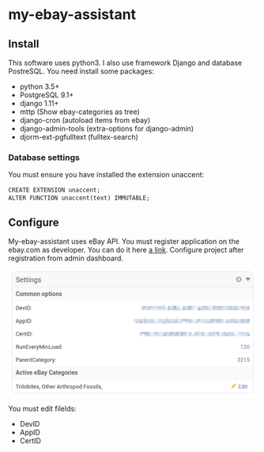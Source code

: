 # my-ebay-assistant

## Install

This software uses python3. I also use framework Django and database PostreSQL.
You need install some packages:

* python 3.5+
* PostgreSQL 9.1+
* django 1.11+
* mttp (Show ebay-categories as tree)
* django-cron (autoload items from ebay)
* django-admin-tools (extra-options for django-admin)
* djorm-ext-pgfulltext (fulltex-search)

### Database settings

You must ensure you have installed the extension unaccent:

```
CREATE EXTENSION unaccent;
ALTER FUNCTION unaccent(text) IMMUTABLE;
```

## Configure

My-ebay-assistant uses eBay API. You must register application on the ebay.com as developer. You can do it here [a link](https://go.developer.ebay.com/).
Configure project after registration from admin dashboard. 

![confugure image](https://github.com/procurator5/my-ebay-assistant/raw/master/docs/settings.png)

You must edit filelds:
* DevID
* AppID
* CertID 